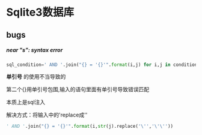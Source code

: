 # Sqlite3数据库

## bugs

##### near "s": syntax error

```python
sql_condition=' AND '.join("{} = '{}'".format(i,j) for i,j in condition.items())
```

 **单引号** 的使用不当导致的

第二个{}用单引号包围,输入的语句里面有单引号导致错误匹配

本质上是sql注入 

解决方式：将输入中的\'replace成''

```python
' AND '.join("{} = '{}'".format(i,str(j).replace('\'','\'\''))
```


